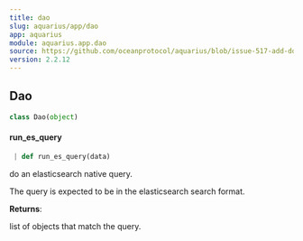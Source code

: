 ```yaml
---
title: dao
slug: aquarius/app/dao
app: aquarius
module: aquarius.app.dao
source: https://github.com/oceanprotocol/aquarius/blob/issue-517-add-docstrings/aquarius/app/dao.py
version: 2.2.12
---
```

## Dao

```python
class Dao(object)
```

#### run\_es\_query

```python
 | def run_es_query(data)
```

do an elasticsearch native query.

The query is expected to be in the elasticsearch search format.

**Returns**:

list of objects that match the query.

